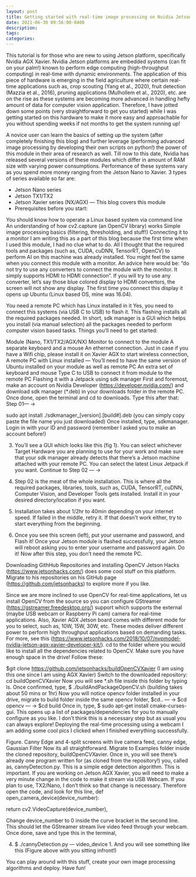 ```yaml
---
layout: post
title: Getting started with real-time image processing on Nvidia Jetson AGX Xavier
date: 2021-06-30 09:56:00-0400
description: 
tags:
categories:
---
```


This tutorial is for those who are new to using Jetson platform, specifically Nvidia AGX Xavier. Nvidia Jetson platforms are embedded systems (can fit on your palm!) known to perform edge computing (high-throughput computing) in real-time with dynamic environments. The application of this piece of hardware is emerging in the field agriculture where certain real-time applications such as, crop scouting (Yang et al., 2020), fruit detection (Mazzia et al., 2016), pruning applications (Mulhollem et al., 2020), etc. are on the rise as these systems are becoming more advanced in handling hefty amount of data for computer vision application. Therefore, I have jotted down some points (very straightforward to get you started) while I was getting started on this hardware to make it more easy and approachable for you without spending weeks if not months to get the system running up!

A novice user can learn the basics of setting up the system (after completely finishing this blog) and further leverage (performing advanced image processing by developing their own scripts on python!) the power of this module in their area of research as well. Till now to this date, Nvidia has released several versions of these modules which differ in amount of RAM size with varying power consumptions. Performance of these systems vary as you spend more money ranging from the Jetson Nano to Xavier. 3 types of series available so far are:

- Jetson Nano series
- Jetson TX1/TX2
- Jetson Xavier series (NX/AGX) — This blog covers this module
- Prerequisites before you start:

You should know how to operate a Linux based system via command line
An understanding of how cv2.capture (an OpenCV library) works
Simple image processing basics (filtering, thresholding, and stuff!)
Connecting it to a monitor
I am writing this as a part of this blog because the first time when I used this module, I had no clue what to do. All I thought that the required tools and packages (such as, CUDA, cuDNN, TensorRT, OpenCV) to perform AI on this machine was already installed. You might feel the same when you connect this module with a monitor. An advice here would be: “do not try to use any converters to connect the module with the monitor. It simply supports HDMI to HDMI connection”. If you will try to use any converter, let’s say those blue colored display to HDMI convertors, the screen will not show any display. The first time you connect this display it opens up Ubuntu (Linux based OS, mine was 16.04).

You need a remote PC which has Linux installed in it
Yes, you need to connect this systems (via USB C to USB) to flash it. This flashing installs all the required packages needed. In short, sdk manager is a GUI which helps you install (via manual selection) all the packages needed to perform computer vision based tasks. Things you’ll need to get started:

Module (Nano, TX1/TX2/AGX/NX)
Monitor to connect to the module
A separate keyboard and a mouse
An ethernet connection. Just in case if you have a Wifi chip, please install it on Xavier AGX to start wireless connection,
A remote PC with Linux installed — You’ll need to have the same version of Ubuntu installed on your module as well as remote PC
An extra set of keyboard and mouse
Type C to USB to connect it from module to the remote PC
Flashing it with a Jetpack using sdk manager
First and foremost, make an account on Nvidia Developer (https://developer.nvidia.com/) and download sdk manager (*.deb) in your downloads folder in the remote PC. Once done, open the terminal and cd to downloads. Type this after that: Step 01— ->

sudo apt install ./sdkmanager_[version].[build#].deb (you can simply copy paste the file name you just downloaded)
Once installed, type, sdkmanager. Login in with your ID and password (remember I asked you to make an account before!)


3. You’ll see a GUI which looks like this (fig 1). You can select whichever Target Hardware you are planning to use for your work and make sure that your sdk manager already detects that there’s a Jetson machine attached with your remote PC. You can select the latest Linux Jetpack if you want. Continue to Step 02 — ->

4. Step 02 is the meat of the whole installation. This is where all the required packages, libraries, tools, such as, CUDA, TensorRT, cuDNN, Computer Vision, and Developer Tools gets installed. Install it in your desired directory/location if you want.


5. Installation takes about 1/2hr to 40min depending on your internet speed. If failed in the middle, retry it. If that doesn't work either, try to start everything from the beginning.


6. Once you see this screen (left), put your username and password, and Flash it! Once your Jetson module is flashed successfully, your Jetson will reboot asking you to enter your username and password again. Do it! Now after this step, you don’t need the remote PC.

Downloading GithHub Repositories and installing OpenCV
Jetson Hacks (https://www.jetsonhacks.com/) does some cool stuff on this platform. Migrate to his repositories on his GitHub page (https://github.com/jetsonhacks) to explore more if you like.

Since we are more inclined to use OpenCV for real-time applications, let us install OpenCV from the source so you can configure GStreamer (https://gstreamer.freedesktop.org/) support which supports the external (maybe USB webcam or Raspberry Pi cam) camera for real-time applications. Also, Xavier AGX Jetson board comes with different mode for you to select, such as, 10W, 15W, 30W, etc. These modes deliver different power to perform high throughput applications based on demanding tasks. For more, see this (https://www.jetsonhacks.com/2018/10/07/nvpmodel-nvidia-jetson-agx-xavier-developer-kit/). cd to the folder where you would like to install all the dependencies related to OpenCV. Make sure you have enough space in the drive! Follow these:

$git clone https://github.com/jetsonhacks/buildOpenCVXavier (I am using this one since I am using AGX Xavier)
Switch to the downloaded repository: cd buildOpenCVXavier
Now you will see *.sh file inside this folder by typing ls. Once confirmed, type, $ ./buildAndPackageOpenCV.sh (building takes about 50 mins or 1hr)
Now you will notice opencv folder installed in your drive, migrate to build folder inside the same opencv folder, $cd.. — -> $cd opencv — -> $cd build
Once in, type, $ sudo apt-get install cmake-curses-gui. This opens up a list of packages/dependencies for you to manually configure as you like. I don’t think this is a necessary step but as usual you can always explore!
Deploying the real-time processing using a webcam
I am adding some cool pics I clicked when I finished everything successfully.


Figure. Canny Edge and 4-split screens with live camera feed, canny edge, Gaussian Filter
Now its all straightforward. Migrate to Examples folder inside the cloned repository, buildOpenCVXavier. Once in, you will see there’s already one program written for (as cloned from the repository!) you, called as, cannyDetection.py. This is a simple edge detection algorithm.
This is important. If you are working on Jetson AGX Xavier, you will need to make a very minute change in the code to make it stream via USB Webcam. If you plan to use, TX2/Nano, I don’t think so that change is necessary.
Therefore open the code, and look for this line,
def open_camera_device(device_number):

return cv2.VideoCapture(device_number),

Change device_number to 0 inside the curve bracket in the second line. This should let the GStreamer stream live video feed through your webcam. Once done, save and type this in the terminal,

4. $ ./cannyDetection.py — video_device 1. And you will see something like this (Figure above with you sitting infront!)

You can play around with this stuff, create your own image processing algorithms and deploy. Have fun!
